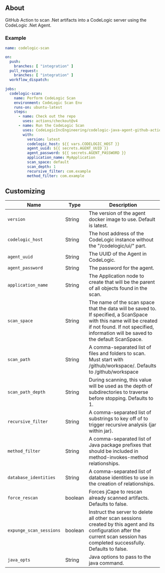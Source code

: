 ## About

GitHub Action to scan .Net artifacts into a CodeLogic server using the CodeLogic .Net Agent.


### Example

```yaml
name: codelogic-scan

on:
  push:
    branches: [ "integration" ]
  pull_request:
    branches: [ "integration" ]
  workflow_dispatch:
    
jobs:
  codelogic-scan:
    name: Perform CodeLogic Scan
    environment: CodeLogic Scan Env
    runs-on: ubuntu-latest
    steps:
      - name: Check out the repo
        uses: actions/checkout@v4
      - name: Run the CodeLogic Scan
        uses: CodeLogicIncEngineering/codelogic-java-agent-github-action@integration
        with:
          version: latest
          codelogic_host: ${{ vars.CODELOGIC_HOST }}
          agent_uuid: ${{ secrets.AGENT_UUID }}
          agent_password: ${{ secrets.AGENT_PASSWORD }}
          application_name: MyApplication
          scan_space: default
          scan_depth: 1
          recursive_filter: com.example
          method_filter: com.example
```


## Customizing


| Name                    | Type    | Description                                                                                                                                                                                             |
|-------------------------|---------|---------------------------------------------------------------------------------------------------------------------------------------------------------------------------------------------------------|
| `version`               | String  | The version of the agent docker image to use. Default is latest.                                                                                                                                        |
| `codelogic_host`        | String  | The host address of the CodeLogic instance without the "/codelogic/ui/" part.                                                                                                                           |
| `agent_uuid`            | String  | The UUID of the Agent in CodeLogic.                                                                                                                                                                     |
| `agent_password`        | String  | The password for the agent.                                                                                                                                                                             |
| `application_name`      | String  | The Application node to create that will be the parent of all objects found in the scan.                                                                                                                | 
| `scan_space`            | String  | The name of the scan space that the data will be saved to. If specified, a ScanSpace with this name will be created if not found. If not specified, information will be saved to the default ScanSpace. | 
| `scan_path`             | String  | A comma-separated list of files and folders to scan. Must start with /github/workspace/. Defaults to /github/workspace                                                                                  |
| `scan_path_depth`       | String  | During scanning, this value will be used as the depth of subdirectories to traverse before stopping. Defaults to 1.                                                                                     |
| `recursive_filter`      | String  | A comma-separated list of substrings to key off of to trigger recursive analysis (jar within jar).                                                                                                      |
| `method_filter`         | String  | A comma-separated list of Java package prefixes that should be included in method-invokes-method relationships.                                                                                         |
| `database_identities`   | String  | A comma-separated list of database identities to use in the creation of relationships.                                                                                                                  |
| `force_rescan`          | boolean | Forces jCape to rescan already scanned artifacts. Defaults to false.                                                                                                                                    |
| `expunge_scan_sessions` | boolean | Instruct the server to delete all other scan sessions created by this agent and its configuration after the current scan session has completed successfully. Defaults to false.                         |
| `java_opts`             | String  | Java options to pass to the java command.                                                                                                                                                               |

